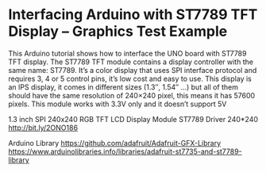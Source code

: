 # Interfacing Arduino with ST7789 TFT Display – Graphics Test Example

This Arduino tutorial shows how to interface the UNO board with ST7789 TFT display. 
The ST7789 TFT module contains a display controller with the same name: ST7789. 
It’s a color display that uses SPI interface protocol and requires 3, 4 or 5 control pins, it’s low cost and easy to use. 
This display is an IPS display, it comes in different sizes (1.3″, 1.54″ …) 
but all of them should have the same resolution of 240×240 pixel, this means it has 57600 pixels.
This module works with 3.3V only and it doesn’t support 5V

1.3 inch SPI 240x240 RGB TFT LCD Display Module ST7789 Driver 240*240
http://bit.ly/2ONO186

Arduino Library
https://github.com/adafruit/Adafruit-GFX-Library
https://www.arduinolibraries.info/libraries/adafruit-st7735-and-st7789-library
